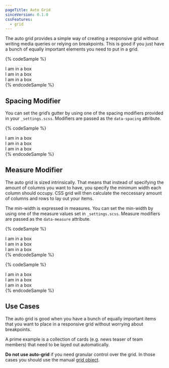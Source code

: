 ```yaml
---
pageTitle: Auto Grid
sinceVersion: 0.1.0
cssFeatures:
  - grid
---
```


The auto grid provides a simple way of creating a responsive grid without
writing media queries or relying on breakpoints. This is good if you just have a
bunch of equally important elements you need to put in a grid.

{% codeSample %}
<div class="o-auto-grid">
    <div class="o-box u-bg-white">
      I am in a box
    </div>
    <div class="o-box u-bg-white">
      I am in a box
    </div>
    <div class="o-box u-bg-white">
      I am in a box
    </div>
</div>
{% endcodeSample %}

## Spacing Modifier
You can set the grid’s gutter by using one of the spacing modifiers
provided in your `_settings.scss`. Modifiers are passed as the `data-spacing`
attribute.

{% codeSample %}
<div
  class="o-auto-grid"
  data-spacing="large"
>
    <div class="o-box u-bg-white">
      I am in a box
    </div>
    <div class="o-box u-bg-white">
      I am in a box
    </div>
    <div class="o-box u-bg-white">
      I am in a box
    </div>
</div>
{% endcodeSample %}

## Measure Modifier
The auto grid is sized intrinsically. That means that instead of specifying the
amount of columns you want to have, you specify the minimum width each column
should occupy. CSS grid will then calculate the neccessary amount of columns and
rows to lay out your items.

The min-width is expressed in measures. You can set the min-width by using one
of the measure values set in `_settings.scss`. Measure modifiers are passed as
the `data-measure` attribute.

{% codeSample %}
<div
  class="o-auto-grid"
  data-measure="narrow"
>
    <div class="o-box u-bg-white">
      I am in a box
    </div>
    <div class="o-box u-bg-white">
      I am in a box
    </div>
    <div class="o-box u-bg-white">
      I am in a box
    </div>
</div>
{% endcodeSample %}

{% codeSample %}
<div
  class="o-auto-grid"
  data-measure="wide"
>
    <div class="o-box u-bg-white">
      I am in a box
    </div>
    <div class="o-box u-bg-white">
      I am in a box
    </div>
    <div class="o-box u-bg-white">
      I am in a box
    </div>
</div>
{% endcodeSample %}

## Use Cases
The auto grid is good when you have a bunch of equally important items that you
want to place in a responsive grid without worrying about breakpoints.

A prime example is a collection of cards (e.g. news teaser of team members) that
need to be layed out automatically.

**Do not use auto-grid** if you need granular control over the grid. In those
cases you should use the manual [grid object](/objects/grid/).
